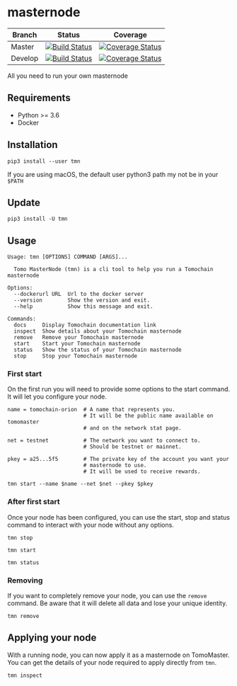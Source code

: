 # masternode

| Branch  | Status | Coverage |
| --- | --- | --- |
| Master | [![Build Status](https://travis-ci.org/tomochain/masternode.svg?branch=master)](https://travis-ci.org/tomochain/masternode?branch=master) | [![Coverage Status](https://coveralls.io/repos/github/tomochain/masternode/badge.svg?branch=master)](https://coveralls.io/github/tomochain/masternode?branch=master) |
| Develop | [![Build Status](https://travis-ci.org/tomochain/masternode.svg?branch=develop)](https://travis-ci.org/tomochain/masternode?branch=develop) | [![Coverage Status](https://coveralls.io/repos/github/tomochain/masternode/badge.svg?branch=develop)](https://coveralls.io/github/tomochain/masternode?branch=develop) |

All you need to run your own masternode

## Requirements

- Python >= 3.6
- Docker

## Installation

```
pip3 install --user tmn
```

If you are using macOS, the default user python3 path my not be in your `$PATH` 

## Update

```
pip3 install -U tmn
```

## Usage

```
Usage: tmn [OPTIONS] COMMAND [ARGS]...

  Tomo MasterNode (tmn) is a cli tool to help you run a Tomochain masternode

Options:
  --dockerurl URL  Url to the docker server
  --version        Show the version and exit.
  --help           Show this message and exit.

Commands:
  docs     Display Tomochain documentation link
  inspect  Show details about your Tomochain masternode
  remove   Remove your Tomochain masternode
  start    Start your Tomochain masternode
  status   Show the status of your Tomochain masternode
  stop     Stop your Tomochain masternode
```

### First start

On the first run you will need to provide some options to the start command.
It will let you configure your node.

```
name = tomochain-orion  # A name that represents you.
                        # It will be the public name available on tomomaster
                        # and on the network stat page.

net = testnet           # The network you want to connect to.
                        # Should be testnet or mainnet.

pkey = a25...5f5        # The private key of the account you want your
                        # masternode to use.
                        # It will be used to receive rewards.

tmn start --name $name --net $net --pkey $pkey
```

### After first start

Once your node has been configured, you can use the start, stop and
status command to interact with your node without any options.

```
tmn stop

tmn start

tmn status
```

### Removing

If you want to completely remove your node, you can use the `remove` command.
Be aware that it will delete all data and lose your unique identity.

```
tmn remove
```

## Applying your node

With a running node, you can now apply it as a masternode on TomoMaster.
You can get the details of your node required to apply directly from `tmn`.

```
tmn inspect
```
